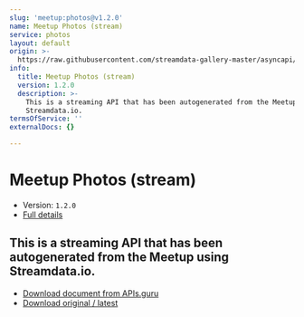 ```yaml
---
slug: 'meetup:photos@v1.2.0'
name: Meetup Photos (stream)
service: photos
layout: default
origin: >-
  https://raw.githubusercontent.com/streamdata-gallery-master/asyncapi/master/_listings/meetup/meetup-photos-stream-async.md
info:
  title: Meetup Photos (stream)
  version: 1.2.0
  description: >-
    This is a streaming API that has been autogenerated from the Meetup using
    Streamdata.io.
termsOfService: ''
externalDocs: {}

---
```

# Meetup Photos (stream)

* Version: `1.2.0`
* [Full details](../html/meetup:photos@v1.2.0.html)




## This is a streaming API that has been autogenerated from the Meetup using Streamdata.io.



* [Download document from APIs.guru](https://raw.githubusercontent.com/APIs-guru/asyncapi-directory/master/docs/APIs/meetup%3Aphotos%40v1.2.0.yaml)
* [Download original / latest](https://raw.githubusercontent.com/streamdata-gallery-master/asyncapi/master/_listings/meetup/meetup-photos-stream-async.md)

<script type="application/ld+json">
{
  "@context": "http://schema.org/",
  "@type": "WebAPI",
  "description": "This is a streaming API that has been autogenerated from the Meetup using Streamdata.io.",
  "documentation": "",

  "name": "Meetup Photos (stream)"
}
</script>
